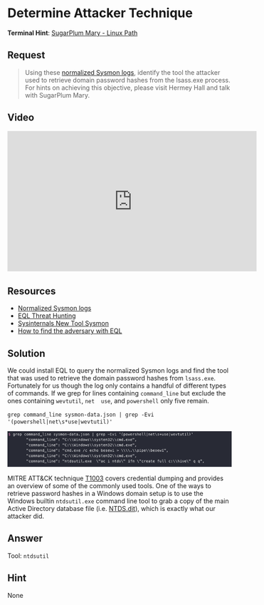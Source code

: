 # Determine Attacker Technique
**Terminal Hint**: [SugarPlum Mary - Linux Path](../hints/h4.md)

## Request
> Using these [normalized Sysmon logs](https://downloads.elfu.org/sysmon-data.json.zip), identify the tool the attacker used to retrieve domain password hashes from the lsass.exe process. For hints on achieving this objective, please visit Hermey Hall and talk with SugarPlum Mary.

## Video
<div class="video-wrapper">
<iframe width="560" height="315" src="https://www.youtube.com/embed/3ubzur7HyP8?start=84" frameborder="0" allow="accelerometer; autoplay; encrypted-media; gyroscope; picture-in-picture" allowfullscreen></iframe>
</div>

## Resources
- [Normalized Sysmon logs](https://downloads.elfu.org/sysmon-data.json.zip)
- [EQL Threat Hunting](https://pen-testing.sans.org/blog/2019/12/10/eql-threat-hunting/)
- [Sysinternals New Tool Sysmon](https://www.darkoperator.com/blog/2014/8/8/sysinternals-sysmon)
- [How to find the adversary with EQL](https://www.youtube.com/watch?v=1QmOo0a_LuY)

## Solution
We could install EQL to query the normalized Sysmon logs and find the tool that was used to retrieve the domain password hashes from `lsass.exe`. Fortunately for us though the log only contains a handful of different types of commands. If we grep for lines containing `command_line` but exclude the ones containing `wevtutil`, `net  use`, and `powershell` only five remain.

```shell
grep command_line sysmon-data.json | grep -Evi '(powershell|net\s*use|wevtutil)'
```

![Search Sysmon](../img/objectives/o4/o4_1.png)

MITRE ATT&CK technique [T1003](https://attack.mitre.org/techniques/T1003/) covers credential dumping and provides an overview of some of the commonly used tools. One of the ways to retrieve password hashes in a Windows domain setup is to use the Windows builtin `ntdsutil.exe` command line tool to grab a copy of the main Active Directory database file (i.e. [NTDS.dit](https://blogs.msdn.microsoft.com/servergeeks/2014/10/14/active-directory-files-and-their-functions/)), which is exactly what our attacker did.

## Answer
Tool: `ntdsutil`

## Hint
None
